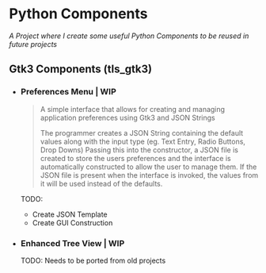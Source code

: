 Python Components
=================
*A Project where I create some useful Python Components to be reused in future projects*

Gtk3 Components (tls_gtk3)
---------------
+ ### Preferences Menu | WIP 
  > A simple interface that allows for creating and managing application
  > preferences using Gtk3 and JSON Strings
  > 
  > The programmer creates a JSON String containing the default values
  > along with the input type (eg. Text Entry, Radio Buttons, Drop Downs)
  > Passing this into the constructor, a JSON file is created to store the 
  > users preferences and the interface is automatically constructed to allow
  > the user to manage them. If the JSON file is present when the interface is
  > invoked, the values from it will be used instead of the defaults.
  
  TODO:
  + Create JSON Template
  + Create GUI Construction
+ ### Enhanced Tree View | WIP
  TODO: Needs to be ported from old projects